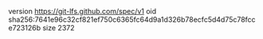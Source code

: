 version https://git-lfs.github.com/spec/v1
oid sha256:7641e96c32cf821ef750c6365fc64d9a1d326b78ecfc5d4d75c78fcce723126b
size 2372
